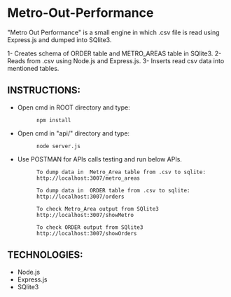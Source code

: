 # Metro-Out-Performance
"Metro Out Performance" is a small engine in which .csv file is read using Express.js and dumped into SQlite3.

1- Creates schema of ORDER table and METRO_AREAS table in SQlite3.
2- Reads from .csv using Node.js and Express.js.
3- Inserts read csv data into mentioned tables.


## INSTRUCTIONS:

- Open cmd in ROOT directory and type:

            npm install

- Open cmd in "api/" directory and type:
            
            node server.js

- Use POSTMAN for APIs calls testing and run below APIs.
            
            To dump data in  Metro_Area table from .csv to sqlite:
            http://localhost:3007/metro_areas

            To dump data in  ORDER table from .csv to sqlite:
            http://localhost:3007/orders

            To check Metro_Area output from SQlite3
            http://localhost:3007/showMetro

            To check ORDER output from SQlite3
            http://localhost:3007/showOrders


## TECHNOLOGIES:
- Node.js
- Express.js
- SQlite3